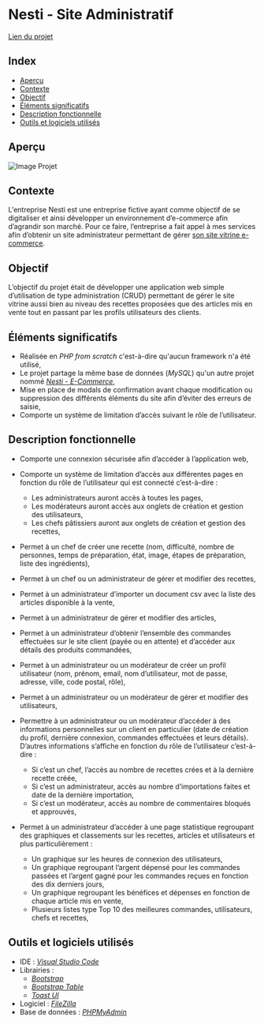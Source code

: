 # Nesti - Site Administratif

[Lien du projet](http://projets.teillieraxel.com/nesti-site-administratif/connection)

## Index

- [Aperçu](https://github.com/Axel-Teillier/Nesti-Site-E-Commerce/blob/master/README.md#aperçu)
- [Contexte](https://github.com/Axel-Teillier/Nesti-Site-E-Commerce/blob/master/README.md#contexte)
- [Objectif](https://github.com/Axel-Teillier/Nesti-Site-E-Commerce/blob/master/README.md#objectif-du-projet)
- [Éléments significatifs](https://github.com/Axel-Teillier/Nesti-Site-E-Commerce/blob/master/README.md#éléments-significatifs)
- [Description fonctionnelle](https://github.com/Axel-Teillier/Nesti-Site-E-Commerce/blob/master/README.md#description-fonctionnelle-des-besoins)
- [Outils et logiciels utilisés](https://github.com/Axel-Teillier/Nesti-Site-E-Commerce/blob/master/README.md#outils-et-logiciels-utilisés)

## Aperçu

![Image Projet](https://teillieraxel.com/static/media/Nesti%20-%20site%20administratif.1a3125e3.png)

## Contexte

L'entreprise Nesti est une entreprise fictive ayant comme objectif de se digitaliser et ainsi développer un environnement d’e-commerce afin d’agrandir son marché. Pour ce faire, l’entreprise a fait appel à mes services afin d’obtenir un site administrateur permettant de gérer [son site vitrine e-commerce](https://projets.teillieraxel.com/nesti-site-e-commerce/public/).


## Objectif

L’objectif du projet était de développer une application web simple d’utilisation de type administration (CRUD) permettant de gérer le site vitrine aussi bien au niveau des recettes proposées que des articles mis en vente tout en passant par les profils utilisateurs des clients.


## Éléments significatifs

- Réalisée en *PHP from scratch* c'est-à-dire qu'aucun framework n'a été utilisé,
- Le projet partage la même base de données (*MySQL*) qu'un autre projet nommé [*Nesti - E-Commerce*](https://github.com/Axel-Teillier/Nesti-Site-E-Commerce),
- Mise en place de modals de confirmation avant chaque modification ou suppression des différents éléments du site afin d’éviter des erreurs de saisie,
- Comporte un système de limitation d’accès suivant le rôle de l’utilisateur.


## Description fonctionnelle

- Comporte une connexion sécurisée afin d’accéder à l’application web,

- Comporte un système de limitation d’accès aux différentes pages en fonction du rôle de l’utilisateur qui est connecté c’est-à-dire :
  - Les administrateurs auront accès à toutes les pages,
  - Les modérateurs auront accès aux onglets de création et gestion des utilisateurs,
  - Les chefs pâtissiers auront aux onglets de création et gestion des recettes,
  
- Permet à un chef de créer une recette (nom, difficulté, nombre de personnes, temps de préparation, état, image, étapes de préparation, liste des ingrédients),

- Permet à un chef ou un administrateur de gérer et modifier des recettes,

- Permet à un administrateur d’importer un document csv avec la liste des articles disponible à la vente,

- Permet à un administrateur de gérer et modifier des articles,

- Permet à un administrateur d’obtenir l’ensemble des commandes effectuées sur le site client (payée ou en attente) et d’accéder aux détails des produits commandées,

- Permet à un administrateur ou un modérateur de créer un profil utilisateur (nom, prénom, email, nom d’utilisateur, mot de passe, adresse, ville, code postal, rôle),

- Permet à un administrateur ou un modérateur de gérer et modifier des utilisateurs,

- Permettre à un administrateur ou un modérateur d’accéder à des informations personnelles sur un client en particulier (date de création du profil, dernière connexion, commandes effectuées et leurs détails). D’autres informations s’affiche en fonction du rôle de l’utilisateur c’est-à-dire :
  - Si c’est un chef, l’accès au nombre de recettes crées et à la dernière recette créée,
  - Si c’est un administrateur, accès au nombre d’importations faites et date de la dernière importation,
  - Si c’est un modérateur, accès au nombre de commentaires bloqués et approuvés,

- Permet à un administrateur d’accéder à une page statistique regroupant des graphiques et classements sur les recettes, articles et utilisateurs et plus particulièrement :
  - Un graphique sur les heures de connexion des utilisateurs,
  - Un graphique regroupant l’argent dépensé pour les commandes passées et l’argent gagné pour les commandes reçues en fonction des dix derniers jours,
  - Un graphique regroupant les bénéfices et dépenses en fonction de chaque article mis en vente,
  - Plusieurs listes type Top 10 des meilleures commandes, utilisateurs, chefs et recettes,

## Outils et logiciels utilisés

- IDE : [*Visual Studio Code*](https://code.visualstudio.com/)
- Librairies : 
  - [*Bootstrap*](https://getbootstrap.com/)
  - [*Bootstrap Table*](https://bootstrap-table.com/)
  - [*Toast UI*](https://ui.toast.com)
- Logiciel : [*FileZilla*](https://filezilla-project.org/)
- Base de données : [*PHPMyAdmin*](https://www.phpmyadmin.net/)

